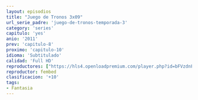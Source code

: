 ```yaml
---
layout: episodios
title: "Juego de Tronos 3x09"
url_serie_padre: 'juego-de-tronos-temporada-3'
category: 'series'
capitulo: 'yes'
anio: '2011'
prev: 'capitulo-8'
proximo: 'capitulo-10'
idioma: 'Subtitulado'
calidad: 'Full HD'
reproductores: ["https://hls4.openloadpremium.com/player.php?id=bFVzdnFtbTRVZFI2TjFYc0dKMkJ6bU9YLy9SalBIMXVUcHRKaXBMakx6WE1FZ25qY3JoMzZORkdrSkx2cUZyaThtN2JDMWZ1ZCtXd0c5VUI0L0p5T1E9PQ&sub=https://sub.cuevana2.io/vtt-sub/sub7/Game.Of.Thrones.S03E09.vtt"]
reproductor: fembed
clasificacion: '+10'
tags:
- Fantasia
---
```












